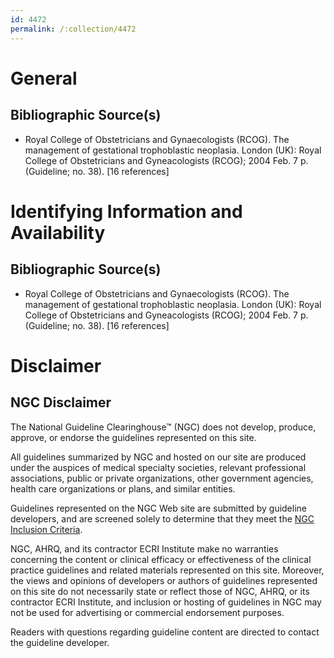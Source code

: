 ```yaml
---
id: 4472
permalink: /:collection/4472
---
```


# General

## Bibliographic Source(s)

- Royal College of Obstetricians and Gynaecologists (RCOG). The management of gestational trophoblastic neoplasia. London (UK): Royal College of Obstetricians and Gyneacologists (RCOG); 2004 Feb. 7 p. (Guideline; no. 38). [16 references]

# Identifying Information and Availability

## Bibliographic Source(s)

- Royal College of Obstetricians and Gynaecologists (RCOG). The management of gestational trophoblastic neoplasia. London (UK): Royal College of Obstetricians and Gyneacologists (RCOG); 2004 Feb. 7 p. (Guideline; no. 38). [16 references]

# Disclaimer

## NGC Disclaimer

The National Guideline Clearinghouse™ (NGC) does not develop, produce, approve, or endorse the guidelines represented on this site.

All guidelines summarized by NGC and hosted on our site are produced under the auspices of medical specialty societies, relevant professional associations, public or private organizations, other government agencies, health care organizations or plans, and similar entities.

Guidelines represented on the NGC Web site are submitted by guideline developers, and are screened solely to determine that they meet the [NGC Inclusion Criteria](/help-and-about/summaries/inclusion-criteria).

NGC, AHRQ, and its contractor ECRI Institute make no warranties concerning the content or clinical efficacy or effectiveness of the clinical practice guidelines and related materials represented on this site. Moreover, the views and opinions of developers or authors of guidelines represented on this site do not necessarily state or reflect those of NGC, AHRQ, or its contractor ECRI Institute, and inclusion or hosting of guidelines in NGC may not be used for advertising or commercial endorsement purposes.

Readers with questions regarding guideline content are directed to contact the guideline developer.


